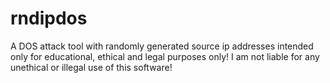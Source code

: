 # rndipdos
A DOS attack tool with randomly generated source ip addresses intended only for educational, ethical and legal purposes only! I am not liable for any unethical or illegal use of this software!
